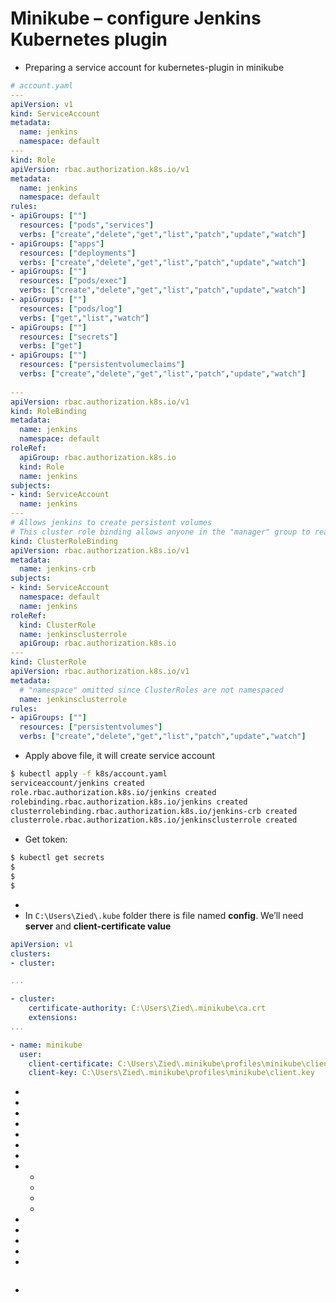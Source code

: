 
# Minikube – configure Jenkins Kubernetes plugin
 
- Preparing a service account for kubernetes-plugin in minikube
```yml
# account.yaml
---
apiVersion: v1
kind: ServiceAccount
metadata:
  name: jenkins
  namespace: default
---
kind: Role
apiVersion: rbac.authorization.k8s.io/v1
metadata:
  name: jenkins
  namespace: default
rules:
- apiGroups: [""]
  resources: ["pods","services"]
  verbs: ["create","delete","get","list","patch","update","watch"]
- apiGroups: ["apps"]
  resources: ["deployments"]
  verbs: ["create","delete","get","list","patch","update","watch"]
- apiGroups: [""]
  resources: ["pods/exec"]
  verbs: ["create","delete","get","list","patch","update","watch"]
- apiGroups: [""]
  resources: ["pods/log"]
  verbs: ["get","list","watch"]
- apiGroups: [""]
  resources: ["secrets"]
  verbs: ["get"]
- apiGroups: [""]
  resources: ["persistentvolumeclaims"]
  verbs: ["create","delete","get","list","patch","update","watch"]
 
---
apiVersion: rbac.authorization.k8s.io/v1
kind: RoleBinding
metadata:
  name: jenkins
  namespace: default
roleRef:
  apiGroup: rbac.authorization.k8s.io
  kind: Role
  name: jenkins
subjects:
- kind: ServiceAccount
  name: jenkins
---
# Allows jenkins to create persistent volumes
# This cluster role binding allows anyone in the "manager" group to read secrets in any namespace.
kind: ClusterRoleBinding
apiVersion: rbac.authorization.k8s.io/v1
metadata:
  name: jenkins-crb
subjects:
- kind: ServiceAccount
  namespace: default
  name: jenkins
roleRef:
  kind: ClusterRole
  name: jenkinsclusterrole
  apiGroup: rbac.authorization.k8s.io
---
kind: ClusterRole
apiVersion: rbac.authorization.k8s.io/v1
metadata:
  # "namespace" omitted since ClusterRoles are not namespaced
  name: jenkinsclusterrole
rules:
- apiGroups: [""]
  resources: ["persistentvolumes"]
  verbs: ["create","delete","get","list","patch","update","watch"]
``` 
- Apply above file, it will create service account
```sh
$ kubectl apply -f k8s/account.yaml
serviceaccount/jenkins created
role.rbac.authorization.k8s.io/jenkins created
rolebinding.rbac.authorization.k8s.io/jenkins created
clusterrolebinding.rbac.authorization.k8s.io/jenkins-crb created
clusterrole.rbac.authorization.k8s.io/jenkinsclusterrole created
``` 
- Get token:
```sh
$ kubectl get secrets
$ 
$ 
$ 
``` 
- 
- In ```C:\Users\Zied\.kube``` folder there is file named **config**. We’ll need **server** and **client-certificate value**
```yml
apiVersion: v1
clusters:
- cluster:

... 

- cluster:
    certificate-authority: C:\Users\Zied\.minikube\ca.crt
    extensions:
... 

- name: minikube
  user:
    client-certificate: C:\Users\Zied\.minikube\profiles\minikube\client.crt
    client-key: C:\Users\Zied\.minikube\profiles\minikube\client.key
``` 
- 
- 
- 
- 
- 
- 
- 
- 
    - 
    - 
    - 
    - 
- 
- 
- 
- 
- 
```sh

``` 
- 